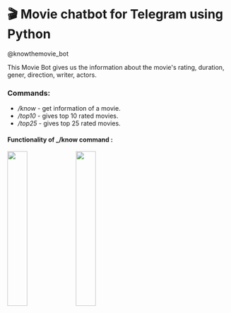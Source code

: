 # 🎬 Movie chatbot for Telegram using Python
@knowthemovie_bot

This Movie Bot gives us the information about the movie's rating, duration, gener, direction, writer, actors.

### **Commands:**
  - _/know_ -  get information of a movie. 
  - _/top10_ -  gives top 10 rated movies. 
  - _/top25_ -  gives top 25 rated movies. 

#### Functionality of _/know command :





<img height="30%" src="https://user-images.githubusercontent.com/55018691/140450026-991f3cee-e51f-4d53-9347-22267e2ad7b0.jpg" width="30%"/> <img height="30%" src="https://user-images.githubusercontent.com/55018691/140450081-0832b2a0-e91b-404d-a7fc-f806a030f9ca.jpg" width="30%"/>

